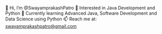 👋 Hi, I’m @SwayamprakashPatro
👀 Interested in Java Development and Python
🌱 Currently learning Advanced Java, Software Development and Data Science using Python 
📫 Reach me at: swayamprakashpatro@gmail.com
